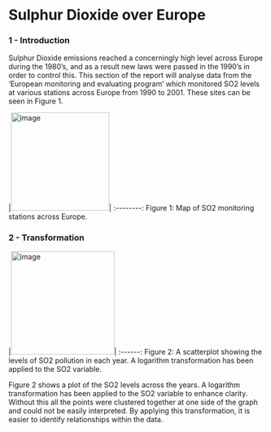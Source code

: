 # Sulphur Dioxide over Europe

### 1 - Introduction
Sulphur Dioxide emissions reached a concerningly high level across Europe during the 1980’s, and as a result new laws were passed in the 1990’s in order to control this. This section of the report will analyse data from the ‘European monitoring and evaluating program’ which monitored SO2 levels at various stations across Europe from 1990 to 2001. These sites can be seen in Figure 1.

|<img width="193" alt="image" src="https://user-images.githubusercontent.com/87599176/133639455-a7876bc6-779d-4b1d-b73b-3bde754e959c.png">|
:--------:
Figure 1: Map of SO2 monitoring stations across Europe.

### 2 - Transformation
|<img width="203" alt="image" src="https://user-images.githubusercontent.com/87599176/133639878-df6bb9b7-1a17-49a9-adf5-b9f2dadb0353.png">|
:------:
Figure 2: A scatterplot showing the levels of SO2 pollution in each year. A logarithm transformation has been applied to the SO2 variable.

Figure 2 shows a plot of the SO2 levels across the years. A logarithm transformation has been applied to the SO2 variable to enhance clarity. Without this all the points were clustered together at one side of the graph and could not be easily interpreted. By applying this transformation, it is easier to identify relationships within the data.
